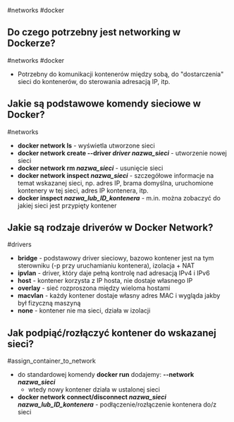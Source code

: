 #networks #docker

## Do czego potrzebny jest networking w Dockerze?
#networks #docker
- Potrzebny do komunikacji kontenerów między sobą, do "dostarczenia" sieci do kontenerów, do sterowania adresacją IP, itp.

## Jakie są podstawowe komendy sieciowe w Docker?
#networks 
- **docker network ls** - wyświetla utworzone sieci
- **docker network create --driver *driver* *nazwa_sieci*** - utworzenie nowej sieci
- **docker network rm *nazwa_sieci*** - usunięcie sieci
- **docker network inspect *nazwa_sieci*** - szczegółowe informacje na temat wskazanej sieci, np. adres IP, brama domyślna, uruchomione kontenery w tej sieci, adres IP kontenera, itp.
- **docker inspect *nazwa_lub_ID_kontenera*** - m.in. można zobaczyć do jakiej sieci jest przypięty kontener
	
## Jakie są rodzaje driverów w Docker Network?
#drivers
- **bridge** - podstawowy driver sieciowy, bazowo kontener jest na tym sterowniku (-p przy uruchamianiu kontenera), izolacja + NAT
- **ipvlan** - driver, który daje pełną kontrolę nad adresacją IPv4 i IPv6
- **host** - kontener korzysta z IP hosta, nie dostaje własnego IP
- **overlay** - sieć rozproszona między wieloma hostami
- **macvlan** - każdy kontener dostaje własny adres MAC i wygląda jakby był fizyczną maszyną
- **none** - kontener nie ma sieci, działa w izolacji

## Jak podpiąć/rozłączyć kontener do wskazanej sieci?
#assign_container_to_network
- do standardowej komendy **docker run** dodajemy: **--network *nazwa_sieci***
	- wtedy nowy kontener działa w ustalonej sieci
- **docker network connect/disconnect *nazwa_sieci* *nazwa_lub_ID_kontenera*** - podłączenie/rozłączenie kontenera do/z sieci